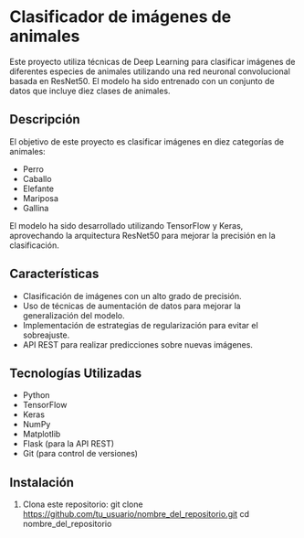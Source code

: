# Clasificador de imágenes de animales

Este proyecto utiliza técnicas de Deep Learning para clasificar imágenes de diferentes especies de animales utilizando una red neuronal convolucional basada en ResNet50. 
El modelo ha sido entrenado con un conjunto de datos que incluye diez clases de animales.

## Descripción

El objetivo de este proyecto es clasificar imágenes en diez categorías de animales: 
- Perro
- Caballo
- Elefante
- Mariposa
- Gallina

El modelo ha sido desarrollado utilizando TensorFlow y Keras, aprovechando la arquitectura ResNet50 para mejorar la precisión en la clasificación.

## Características

- Clasificación de imágenes con un alto grado de precisión.
- Uso de técnicas de aumentación de datos para mejorar la generalización del modelo.
- Implementación de estrategias de regularización para evitar el sobreajuste.
- API REST para realizar predicciones sobre nuevas imágenes.

## Tecnologías Utilizadas

- Python
- TensorFlow
- Keras
- NumPy
- Matplotlib
- Flask (para la API REST)
- Git (para control de versiones)

## Instalación

1. Clona este repositorio:
   git clone https://github.com/tu_usuario/nombre_del_repositorio.git
   cd nombre_del_repositorio
